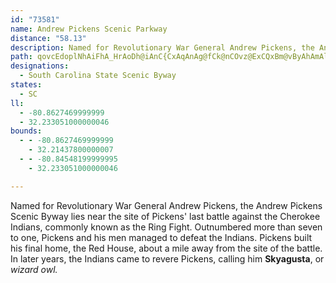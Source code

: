 ```yaml
---
id: "73581"
name: Andrew Pickens Scenic Parkway
distance: "58.13"
description: Named for Revolutionary War General Andrew Pickens, the Andrew Pickens Scenic Byway lies near the site of Pickens' last battle against the Cherokee Indians, commonly known as the Ring Fight.
path: qovcEdoplNhAiFhA_HrAoDh@iAnC{CxAqAnAg@fCk@nCOvz@ExCQxBm@vByAhAmAlAqBdAsDNeBDsCAcKMkFDuDl@kD|A{ExB\XLd@~DEx@cDQcAYi@]cFaD}Au@sCmB_B}AmCaD
designations:
  - South Carolina State Scenic Byway
states:
  - SC
ll:
  - -80.8627469999999
  - 32.233051000000046
bounds:
  - - -80.8627469999999
    - 32.21437800000007
  - - -80.84548199999995
    - 32.233051000000046

---
```


Named for Revolutionary War General Andrew Pickens, the Andrew Pickens Scenic Byway lies near the site of Pickens' last battle against the Cherokee Indians, commonly known as the Ring Fight. Outnumbered more than seven to one, Pickens and his men managed to defeat the Indians. Pickens built his final home, the Red House, about a mile away from the site of the battle. In later years, the Indians  came to revere Pickens, calling him __Skyagusta__, or _wizard owl._
